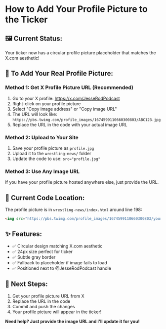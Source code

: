 # How to Add Your Profile Picture to the Ticker

## 🖼️ **Current Status:**
Your ticker now has a circular profile picture placeholder that matches the X.com aesthetic!

## 📸 **To Add Your Real Profile Picture:**

### **Method 1: Get X Profile Picture URL (Recommended)**
1. Go to your X profile: https://x.com/JesseRodPodcast
2. Right-click on your profile picture
3. Select "Copy image address" or "Copy image URL"
4. The URL will look like: `https://pbs.twimg.com/profile_images/1674599110660300803/ABC123.jpg`
5. Replace the URL in the code with your actual image URL

### **Method 2: Upload to Your Site**
1. Save your profile picture as `profile.jpg`
2. Upload it to the `wrestling-news/` folder
3. Update the code to use: `src="profile.jpg"`

### **Method 3: Use Any Image URL**
If you have your profile picture hosted anywhere else, just provide the URL.

## 🔧 **Current Code Location:**
The profile picture is in `wrestling-news/index.html` around line 198:
```html
<img src="https://pbs.twimg.com/profile_images/1674599110660300803/your_image_id.jpg" alt="Jesse Rodriguez" class="profile-pic">
```

## ✨ **Features:**
- ✅ Circular design matching X.com aesthetic
- ✅ 24px size perfect for ticker
- ✅ Subtle gray border
- ✅ Fallback to placeholder if image fails to load
- ✅ Positioned next to @JesseRodPodcast handle

## 🎯 **Next Steps:**
1. Get your profile picture URL from X
2. Replace the URL in the code
3. Commit and push the changes
4. Your profile picture will appear in the ticker!

**Need help? Just provide the image URL and I'll update it for you!**

